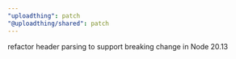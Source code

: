 ```yaml
---
"uploadthing": patch
"@uploadthing/shared": patch
---
```


refactor header parsing to support breaking change in Node 20.13
